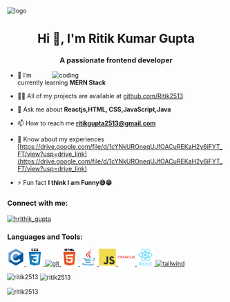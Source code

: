 ![logo](https://www.crushpixel.com/big-static19/preview4/coding-system-minimal-infographic-banner-3584480.jpg)

<h1 align="center">Hi 👋, I'm Ritik Kumar Gupta</h1>
<h3 align="center">A passionate frontend developer</h3>

<img src = "https://camo.githubusercontent.com/19db51af5f90f1b152bc0b9078f5fe97053955be5074f03f17019c70345bdcdb/68747470733a2f2f6d69726f2e6d656469756d2e636f6d2f6d61782f313336302f302a37513379765349765f7430696f4a2d5a2e676966" align = "right" width = "400" alt="coding" />


- 🌱 I’m currently learning **MERN Stack**

- 👨‍💻 All of my projects are available at [github.com/Ritik2513](github.com/Ritik2513)

- 💬 Ask me about **Reactjs,HTML, CSS,JavaScript,Java**

- 📫 How to reach me **ritikgupta2513@gmail.com**

- 📄 Know about my experiences [https://drive.google.com/file/d/1cYNkUROneqUJfOACuREKaH2y6iFYT_FT/view?usp=drive_link](https://drive.google.com/file/d/1cYNkUROneqUJfOACuREKaH2y6iFYT_FT/view?usp=drive_link)

- ⚡ Fun fact **I think I am Funny😅😁**

<h3 align="left">Connect with me:</h3>
<p align="left">
<a href="https://www.leetcode.com/hrithik_gupta" target="blank"><img align="center" src="https://raw.githubusercontent.com/rahuldkjain/github-profile-readme-generator/master/src/images/icons/Social/leet-code.svg" alt="hrithik_gupta" height="30" width="40" /></a>
</p>

<h3 align="left">Languages and Tools:</h3>
<p align="left"> <a href="https://www.cprogramming.com/" target="_blank" rel="noreferrer"> <img src="https://raw.githubusercontent.com/devicons/devicon/master/icons/c/c-original.svg" alt="c" width="40" height="40"/> </a> <a href="https://www.w3schools.com/css/" target="_blank" rel="noreferrer"> <img src="https://raw.githubusercontent.com/devicons/devicon/master/icons/css3/css3-original-wordmark.svg" alt="css3" width="40" height="40"/> </a> <a href="https://git-scm.com/" target="_blank" rel="noreferrer"> <img src="https://www.vectorlogo.zone/logos/git-scm/git-scm-icon.svg" alt="git" width="40" height="40"/> </a> <a href="https://www.w3.org/html/" target="_blank" rel="noreferrer"> <img src="https://raw.githubusercontent.com/devicons/devicon/master/icons/html5/html5-original-wordmark.svg" alt="html5" width="40" height="40"/> </a> <a href="https://www.java.com" target="_blank" rel="noreferrer"> <img src="https://raw.githubusercontent.com/devicons/devicon/master/icons/java/java-original.svg" alt="java" width="40" height="40"/> </a> <a href="https://developer.mozilla.org/en-US/docs/Web/JavaScript" target="_blank" rel="noreferrer"> <img src="https://raw.githubusercontent.com/devicons/devicon/master/icons/javascript/javascript-original.svg" alt="javascript" width="40" height="40"/> </a> <a href="https://www.oracle.com/" target="_blank" rel="noreferrer"> <img src="https://raw.githubusercontent.com/devicons/devicon/master/icons/oracle/oracle-original.svg" alt="oracle" width="40" height="40"/> </a> <a href="https://reactjs.org/" target="_blank" rel="noreferrer"> <img src="https://raw.githubusercontent.com/devicons/devicon/master/icons/react/react-original-wordmark.svg" alt="react" width="40" height="40"/> </a> <a href="https://tailwindcss.com/" target="_blank" rel="noreferrer"> <img src="https://www.vectorlogo.zone/logos/tailwindcss/tailwindcss-icon.svg" alt="tailwind" width="40" height="40"/> </a> </p>

<p><img align="left" src="https://github-readme-stats.vercel.app/api/top-langs?username=ritik2513&show_icons=true&locale=en&layout=compact" alt="ritik2513" /></p>

<p>&nbsp;<img align="center" src="https://github-readme-stats.vercel.app/api?username=ritik2513&show_icons=true&locale=en" alt="ritik2513" /></p>

<p><img align="center" src="https://github-readme-streak-stats.herokuapp.com/?user=ritik2513&" alt="ritik2513" /></p>
